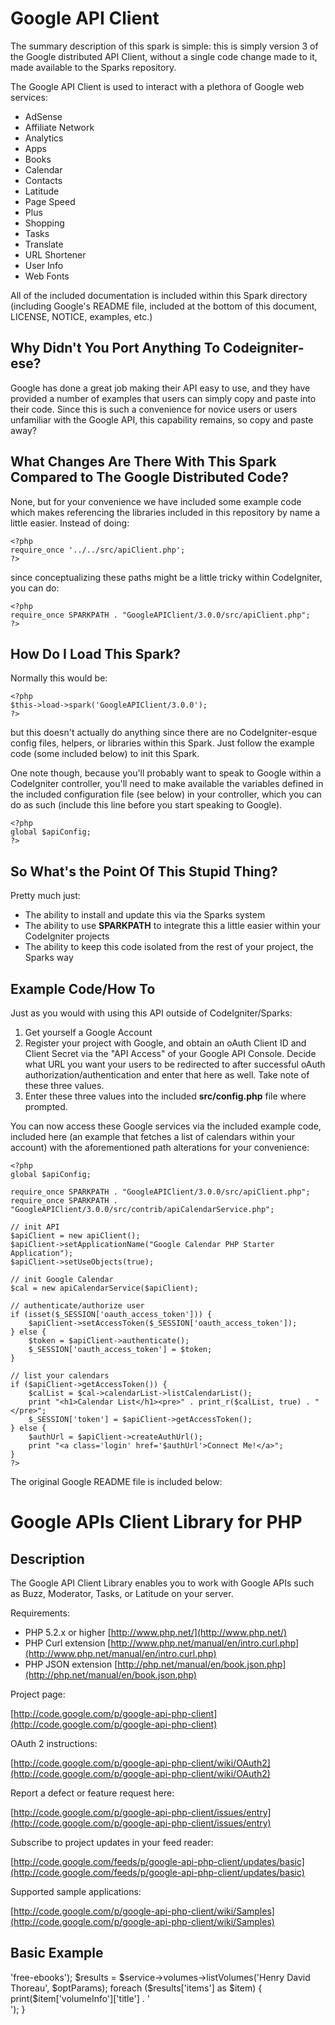 Google API Client
=================

The summary description of this spark is simple: this is simply version 3 of the Google distributed API Client, without a single code change made to it, made available to the Sparks repository.

The Google API Client is used to interact with a plethora of Google web services:

- AdSense
- Affiliate Network
- Analytics
- Apps
- Books
- Calendar
- Contacts
- Latitude
- Page Speed
- Plus
- Shopping
- Tasks
- Translate
- URL Shortener
- User Info
- Web Fonts

All of the included documentation is included within this Spark directory (including Google's README file, included at the bottom of this document, LICENSE, NOTICE, examples, etc.)

Why Didn't You Port Anything To Codeigniter-ese?
------------------------------------------------

Google has done a great job making their API easy to use, and they have provided a number of examples that users can simply copy and paste into their code. Since this is such a convenience for novice users or users unfamiliar with the Google API, this capability remains, so copy and paste away?

What Changes Are There With This Spark Compared to The Google Distributed Code?
-------------------------------------------------------------------------------

None, but for your convenience we have included some example code which makes referencing the libraries included in this repository by name a little easier. Instead of doing:

	<?php
	require_once '../../src/apiClient.php';
	?>

since conceptualizing these paths might be a little tricky within CodeIgniter, you can do:

	<?php
	require_once SPARKPATH . "GoogleAPIClient/3.0.0/src/apiClient.php";
	?>
	

How Do I Load This Spark?
-------------------------

Normally this would be:

	<?php
	$this->load->spark('GoogleAPIClient/3.0.0');
	?>
	
but this doesn't actually do anything since there are no CodeIgniter-esque config files, helpers, or libraries within this Spark. Just follow the example code (some included below) to init this Spark.

One note though, because you'll probably want to speak to Google within a CodeIgniter controller, you'll need to make available the variables defined in the included configuration file (see below) in your controller, which you can do as such (include this line before you start speaking to Google).

	<?php
	global $apiConfig;
	?>

So What's the Point Of This Stupid Thing?
-----------------------------------------

Pretty much just:

- The ability to install and update this via the Sparks system
- The ability to use **SPARKPATH** to integrate this a little easier within your CodeIgniter projects
- The ability to keep this code isolated from the rest of your project, the Sparks way

Example Code/How To
-------------------

Just as you would with using this API outside of CodeIgniter/Sparks:

1. Get yourself a Google Account
2. Register your project with Google, and obtain an oAuth Client ID and Client Secret via the "API Access" of your Google API Console. Decide what URL you want your users to be redirected to after successful oAuth authorization/authentication and enter that here as well. Take note of these three values.
3. Enter these three values into the included **src/config.php** file where prompted.

You can now access these Google services via the included example code, included here (an example that fetches a list of calendars within your account) with the aforementioned path alterations for your convenience:

	<?php
	global $apiConfig;

	require_once SPARKPATH . "GoogleAPIClient/3.0.0/src/apiClient.php";
	require_once SPARKPATH . "GoogleAPIClient/3.0.0/src/contrib/apiCalendarService.php";

	// init API
	$apiClient = new apiClient();
	$apiClient->setApplicationName("Google Calendar PHP Starter Application");
	$apiClient->setUseObjects(true);
	
	// init Google Calendar
	$cal = new apiCalendarService($apiClient);

	// authenticate/authorize user
	if (isset($_SESSION['oauth_access_token'])) {
		$apiClient->setAccessToken($_SESSION['oauth_access_token']);
	} else {
		$token = $apiClient->authenticate();
		$_SESSION['oauth_access_token'] = $token;
	}

	// list your calendars
	if ($apiClient->getAccessToken()) {
		$calList = $cal->calendarList->listCalendarList();
		print "<h1>Calendar List</h1><pre>" . print_r($calList, true) . "</pre>";
		$_SESSION['token'] = $apiClient->getAccessToken();
	} else {
		$authUrl = $apiClient->createAuthUrl();
		print "<a class='login' href='$authUrl'>Connect Me!</a>";
	}
	?>


The original Google README file is included below:


Google APIs Client Library for PHP
==================================

Description
-----------

The Google API Client Library enables you to work with Google APIs such as Buzz, Moderator, Tasks, or Latitude on your server.

Requirements:

- PHP 5.2.x or higher [http://www.php.net/](http://www.php.net/)
- PHP Curl extension [http://www.php.net/manual/en/intro.curl.php](http://www.php.net/manual/en/intro.curl.php)
- PHP JSON extension [http://php.net/manual/en/book.json.php](http://php.net/manual/en/book.json.php)

Project page:

[http://code.google.com/p/google-api-php-client](http://code.google.com/p/google-api-php-client)

OAuth 2 instructions:

[http://code.google.com/p/google-api-php-client/wiki/OAuth2](http://code.google.com/p/google-api-php-client/wiki/OAuth2)

Report a defect or feature request here:

[http://code.google.com/p/google-api-php-client/issues/entry](http://code.google.com/p/google-api-php-client/issues/entry)

Subscribe to project updates in your feed reader:
 
[http://code.google.com/feeds/p/google-api-php-client/updates/basic](http://code.google.com/feeds/p/google-api-php-client/updates/basic)

Supported sample applications:

[http://code.google.com/p/google-api-php-client/wiki/Samples](http://code.google.com/p/google-api-php-client/wiki/Samples)

Basic Example
-------------

  <?php
  require_once 'path/to/src/apiClient.php';
  require_once 'path/to/src/contrib/apiBooksService.php';

  $client = new apiClient();
  $service = new apiBooksService($client);

  $optParams = array('filter' => 'free-ebooks');
  $results = $service->volumes->listVolumes('Henry David Thoreau', $optParams);

  foreach ($results['items'] as $item) {
    print($item['volumeInfo']['title'] . '<br>');
  }
